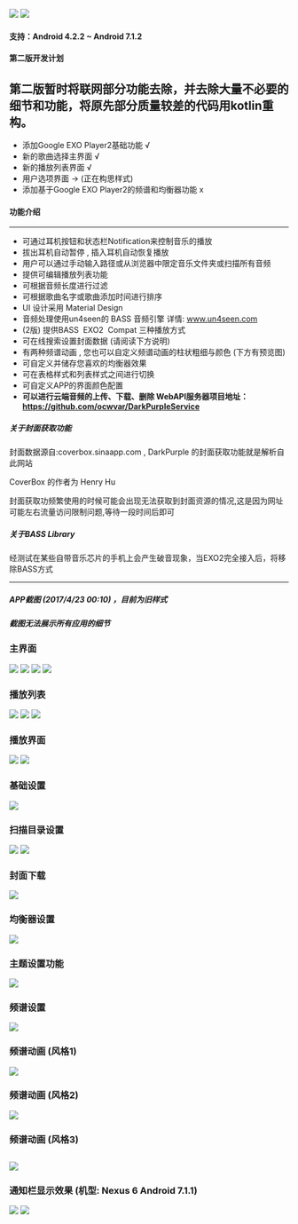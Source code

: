 ![](https://github.com/ocwvar/DarkPurple/blob/master/app/showcase/logo-nv.png) 
![](https://travis-ci.org/ocwvar/DarkPurple.svg?branch=master) 

#### 支持：Android 4.2.2 ~ Android 7.1.2
#### 第二版开发计划
第二版暂时将联网部分功能去除，并去除大量不必要的细节和功能，将原先部分质量较差的代码用kotlin重构。
---
- 添加Google EXO Player2基础功能 √
- 新的歌曲选择主界面 √
- 新的播放列表界面 √
- 用户选项界面 → (正在构思样式)
- 添加基于Google EXO Player2的频谱和均衡器功能 x

#### 功能介绍

---
- 可通过耳机按钮和状态栏Notification来控制音乐的播放 
- 拔出耳机自动暂停 , 插入耳机自动恢复播放
- 用户可以通过手动输入路径或从浏览器中限定音乐文件夹或扫描所有音频
- 提供可编辑播放列表功能
- 可根据音频长度进行过滤
- 可根据歌曲名字或歌曲添加时间进行排序
- UI 设计采用 Material Design
- 音频处理使用un4seen的 BASS 音频引擎  详情: www.un4seen.com
- (2版) 提供BASS  EXO2  Compat 三种播放方式
- 可在线搜索设置封面数据 (请阅读下方说明)
- 有两种频谱动画 , 您也可以自定义频谱动画的柱状粗细与颜色 (下方有预览图)
- 可自定义并储存您喜欢的均衡器效果
- 可在表格样式和列表样式之间进行切换
- 可自定义APP的界面颜色配置
- **可以进行云端音频的上传、下载、删除 WebAPI服务器项目地址：https://github.com/ocwvar/DarkPurpleService**

##### 关于封面获取功能
封面数据源自:coverbox.sinaapp.com , DarkPurple 的封面获取功能就是解析自此网站

CoverBox 的作者为 Henry Hu

封面获取功频繁使用的时候可能会出现无法获取到封面资源的情况,这是因为网址可能左右流量访问限制问题,等待一段时间后即可

##### 关于BASS Library
经测试在某些自带音乐芯片的手机上会产生破音现象，当EXO2完全接入后，将移除BASS方式

---

##### APP截图 (2017/4/23 00:10) ，目前为旧样式
##### *截图无法展示所有应用的细节*

### 主界面<p></p>

![](https://github.com/ocwvar/DarkPurple/blob/master/app/showcase/screenshots/musiclist_1.jpg)
![](https://github.com/ocwvar/DarkPurple/blob/master/app/showcase/screenshots/musiclist_2.jpg)
![](https://github.com/ocwvar/DarkPurple/blob/master/app/showcase/screenshots/musiclist_3.jpg)
![](https://github.com/ocwvar/DarkPurple/blob/master/app/showcase/screenshots/musiclist_4.jpg)

### 播放列表<p></p>

![](https://github.com/ocwvar/DarkPurple/blob/master/app/showcase/screenshots/playlist_1.jpg)
![](https://github.com/ocwvar/DarkPurple/blob/master/app/showcase/screenshots/playlist_2.jpg)
![](https://github.com/ocwvar/DarkPurple/blob/master/app/showcase/screenshots/playlist_detail.jpg)

### 播放界面<p></p>

![](https://github.com/ocwvar/DarkPurple/blob/master/app/showcase/screenshots/playing_1.jpg)
![](https://github.com/ocwvar/DarkPurple/blob/master/app/showcase/screenshots/playing_2.jpg)

### 基础设置<p></p>

![](https://github.com/ocwvar/DarkPurple/blob/master/app/showcase/screenshots/setting_1.jpg)

### 扫描目录设置<p></p>

![](https://github.com/ocwvar/DarkPurple/blob/master/app/showcase/screenshots/scan.jpg)
![](https://github.com/ocwvar/DarkPurple/blob/master/app/showcase/screenshots/scan_2.jpg)

### 封面下载<p></p>

![](https://github.com/ocwvar/DarkPurple/blob/master/app/showcase/screenshots/cover.jpg)

### 均衡器设置<p></p>

![](https://github.com/ocwvar/DarkPurple/blob/master/app/showcase/screenshots/eq.jpg)

### 主题设置功能<p></p>

![](https://github.com/ocwvar/DarkPurple/blob/master/app/showcase/screenshots/setting_theme.jpg)

### 频谱设置<p></p>

![](https://github.com/ocwvar/DarkPurple/blob/master/app/showcase/screenshots/setting_sp.jpg)

### 频谱动画 (风格1)<p></p>

![](https://github.com/ocwvar/DarkPurple/blob/master/app/showcase/sp.gif)

### 频谱动画 (风格2)<p></p>

![](https://github.com/ocwvar/DarkPurple/blob/master/app/showcase/sp2.gif)

### 频谱动画 (风格3)<p></p>

![](https://github.com/ocwvar/DarkPurple/blob/master/app/showcase/sp3.gif)
---

### 通知栏显示效果 (机型: Nexus 6 Android 7.1.1)<p></p>
![](https://github.com/ocwvar/DarkPurple/blob/master/app/showcase/screenshots/notification_l.jpg)
![](https://github.com/ocwvar/DarkPurple/blob/master/app/showcase/screenshots/notification_s.jpg)


